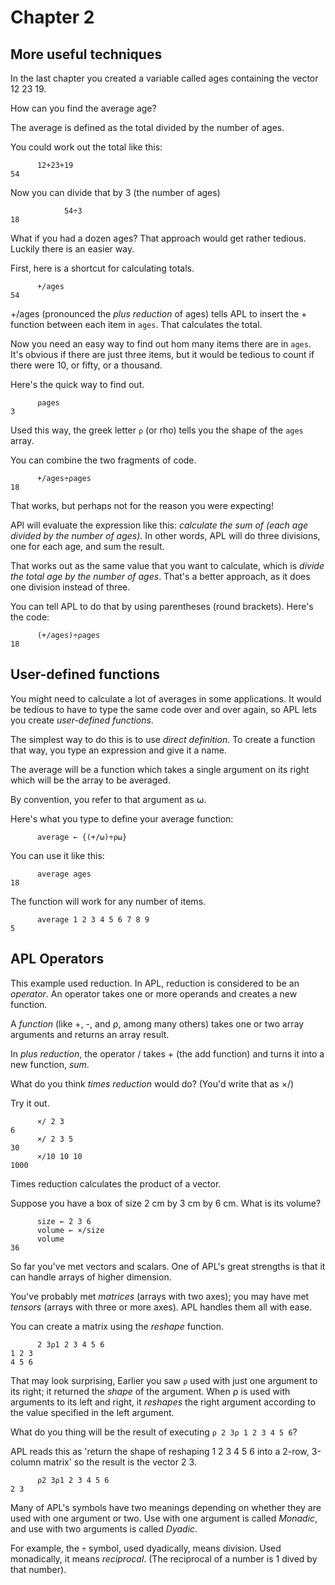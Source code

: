 # Chapter 2

## More useful techniques

In the last chapter you created a variable called ages containing the vector 12 23 19.

How can you find the average age?

The average is defined as the total divided by the number of ages.

You could work out the total like this:

~~~~~~~~
      12+23+19
54
~~~~~~~~

Now you can divide that by 3 (the number of ages)

~~~~~~~~
            54÷3
18
~~~~~~~~

What if you had a dozen ages? That approach would get rather tedious. Luckily there is an easier way.

First, here is a shortcut for calculating totals.

~~~~~~~~
      +/ages
54
~~~~~~~~

+/ages (pronounced the _plus reduction_ of ages) tells APL to insert the + function between each item in `ages`.
That calculates the total.

Now you need an easy way to find out hom many items there are in `ages`. It's obvious if there are just three items,
but it would be tedious to count if there were 10, or fifty, or a thousand.

Here's the quick way to find out.

~~~~~~~~
      ⍴ages
3
~~~~~~~~

Used this way, the greek letter `⍴` (or rho) tells you the shape of the `ages` array.

You can combine the two fragments of code.

~~~~~~~~
      +/ages÷⍴ages
18
~~~~~~~~

That works, but perhaps not for the reason you were expecting!

APl will evaluate the expression like this: _calculate the sum of (each age divided by the number of ages)_.
In other words, APL will do three divisions, one for each age, and sum the result.

That works out as the same value that you want to calculate, which is _divide the total age by the number of ages_.
That's a better approach, as it does one division instead of three.

You can tell APL to do that by using parentheses (round brackets). Here's the code:

~~~~~~~~
      (+/ages)÷⍴ages
18
~~~~~~~~

## User-defined functions

You might need to calculate a lot of averages in some applications. It would be tedious to have to type the same code
over and over again, so APL lets you create _user-defined functions_.

The simplest way to do this is to use _direct definition_. To create a function that way, you type an expression
and give it a name.

The average will be a function which takes a single argument on its right which will be the array to be averaged.

By convention, you refer to that argument as ⍵.

Here's what you type to define your average function:

~~~~~~~~
      average ← {(+/⍵)÷⍴⍵}
~~~~~~~~

You can use it like this:

~~~~~~~~
      average ages
18
~~~~~~~~

The function will work for any number of items.

~~~~~~~~
      average 1 2 3 4 5 6 7 8 9
5
~~~~~~~~

## APL Operators

This example used reduction. In APL, reduction is considered to be an _operator_.
An operator takes one or more operands and creates a new function.

A _function_ (like +, -, and ⍴, among many others) takes one or two array arguments and returns an array result.

In _plus reduction_, the operator / takes + (the add function) and turns it into a new function, _sum_.

What do you think _times reduction_ would do? (You'd write that as ×/)

Try it out.

~~~~~~~~
      ×/ 2 3 
6
      ×/ 2 3 5
30
      ×/10 10 10
1000
~~~~~~~~

Times reduction calculates the product of a vector.

Suppose you have a box of size 2 cm by 3 cm by 6 cm. What is its volume?

~~~~~~~~
      size ← 2 3 6
      volume ← ×/size
      volume
36
~~~~~~~~

So far you've met vectors and scalars. One of APL's great strengths is that it can handle arrays of higher dimension.

You've probably met _matrices_ (arrays with two axes); you may have met _tensors_ (arrays with three or more axes).
APL handles them all with ease.

You can create a matrix using the _reshape_ function.

~~~~~~~~
      2 3⍴1 2 3 4 5 6
1 2 3
4 5 6
~~~~~~~~

That may look surprising, Earlier you saw `⍴` used with just one argument to its right; it returned the _shape_ of the argument.
When ⍴ is used with arguments to its left and right, it _reshapes_ the right argument according to the value specified
in the left argument.

What do you thing will be the result of executing `⍴ 2 3⍴ 1 2 3 4 5 6`?

APL reads this as 'return the shape of reshaping 1 2 3 4 5 6 into a 2-row, 3-column matrix' so the result is the
vector 2 3.

~~~~~~~~
      ⍴2 3⍴1 2 3 4 5 6
2 3
~~~~~~~~

Many of APL's symbols have two meanings depending on whether they are used with one argument or two.
Use with one argument is called _Monadic_, and use with two arguments is called _Dyadic_.

For example, the `÷` symbol, used dyadically, means division. Used monadically, it means _reciprocal_.
(The reciprocal of a number is 1 dived by that number).

~~~~~~~~

~~~~~~~~

